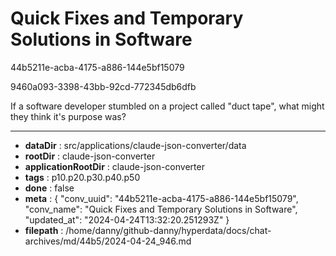 # Quick Fixes and Temporary Solutions in Software

44b5211e-acba-4175-a886-144e5bf15079

9460a093-3398-43bb-92cd-772345db6dfb

If a software developer stumbled on a project called "duct tape", what might they think it's purpose was?

---

* **dataDir** : src/applications/claude-json-converter/data
* **rootDir** : claude-json-converter
* **applicationRootDir** : claude-json-converter
* **tags** : p10.p20.p30.p40.p50
* **done** : false
* **meta** : {
  "conv_uuid": "44b5211e-acba-4175-a886-144e5bf15079",
  "conv_name": "Quick Fixes and Temporary Solutions in Software",
  "updated_at": "2024-04-24T13:32:20.251293Z"
}
* **filepath** : /home/danny/github-danny/hyperdata/docs/chat-archives/md/44b5/2024-04-24_946.md